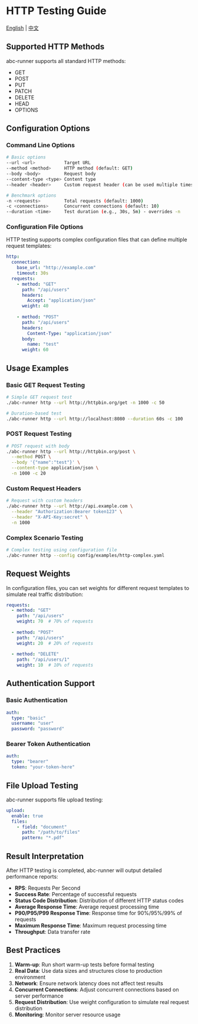 # HTTP Testing Guide

[English](http.md) | [中文](../zh/user-guide/http.md)

## Supported HTTP Methods

abc-runner supports all standard HTTP methods:

- GET
- POST
- PUT
- PATCH
- DELETE
- HEAD
- OPTIONS

## Configuration Options

### Command Line Options

```bash
# Basic options
--url <url>           Target URL
--method <method>     HTTP method (default: GET)
--body <body>         Request body
--content-type <type> Content type
--header <header>     Custom request header (can be used multiple times)

# Benchmark options
-n <requests>         Total requests (default: 1000)
-c <connections>      Concurrent connections (default: 10)
--duration <time>     Test duration (e.g., 30s, 5m) - overrides -n
```

### Configuration File Options

HTTP testing supports complex configuration files that can define multiple request templates:

```yaml
http:
  connection:
    base_url: "http://example.com"
    timeout: 30s
  requests:
    - method: "GET"
      path: "/api/users"
      headers:
        Accept: "application/json"
      weight: 40
      
    - method: "POST"
      path: "/api/users"
      headers:
        Content-Type: "application/json"
      body:
        name: "test"
      weight: 60
```

## Usage Examples

### Basic GET Request Testing

```bash
# Simple GET request test
./abc-runner http --url http://httpbin.org/get -n 1000 -c 50

# Duration-based test
./abc-runner http --url http://localhost:8080 --duration 60s -c 100
```

### POST Request Testing

```bash
# POST request with body
./abc-runner http --url http://httpbin.org/post \
  --method POST \
  --body '{"name":"test"}' \
  --content-type application/json \
  -n 1000 -c 20
```

### Custom Request Headers

```bash
# Request with custom headers
./abc-runner http --url http://api.example.com \
  --header "Authorization:Bearer token123" \
  --header "X-API-Key:secret" \
  -n 1000
```

### Complex Scenario Testing

```bash
# Complex testing using configuration file
./abc-runner http --config config/examples/http-complex.yaml
```

## Request Weights

In configuration files, you can set weights for different request templates to simulate real traffic distribution:

```yaml
requests:
  - method: "GET"
    path: "/api/users"
    weight: 70  # 70% of requests
    
  - method: "POST"
    path: "/api/users"
    weight: 20  # 20% of requests
    
  - method: "DELETE"
    path: "/api/users/1"
    weight: 10  # 10% of requests
```

## Authentication Support

### Basic Authentication

```yaml
auth:
  type: "basic"
  username: "user"
  password: "password"
```

### Bearer Token Authentication

```yaml
auth:
  type: "bearer"
  token: "your-token-here"
```

## File Upload Testing

abc-runner supports file upload testing:

```yaml
upload:
  enable: true
  files:
    - field: "document"
      path: "/path/to/files"
      pattern: "*.pdf"
```

## Result Interpretation

After HTTP testing is completed, abc-runner will output detailed performance reports:

- **RPS**: Requests Per Second
- **Success Rate**: Percentage of successful requests
- **Status Code Distribution**: Distribution of different HTTP status codes
- **Average Response Time**: Average request processing time
- **P90/P95/P99 Response Time**: Response time for 90%/95%/99% of requests
- **Maximum Response Time**: Maximum request processing time
- **Throughput**: Data transfer rate

## Best Practices

1. **Warm-up**: Run short warm-up tests before formal testing
2. **Real Data**: Use data sizes and structures close to production environment
3. **Network**: Ensure network latency does not affect test results
4. **Concurrent Connections**: Adjust concurrent connections based on server performance
5. **Request Distribution**: Use weight configuration to simulate real request distribution
6. **Monitoring**: Monitor server resource usage